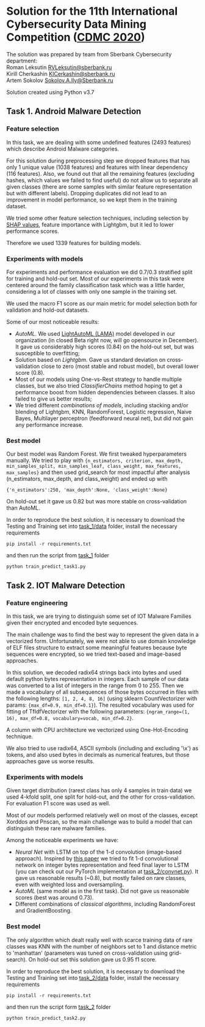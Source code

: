 # Solution for the 11th International Cybersecurity Data Mining Competition ([CDMC 2020](https://asterius.federation.edu.au/csmining.org/cdmc2020/index.php?id=1))

The solution was prepared by team from Sberbank Cybersecurity department:  
Roman Leksutin [RVLeksutin@sberbank.ru](RVLeksutin@sberbank.ru)  
Kirill Cherkashin [KICerkashin@sberbank.ru](KICerkashin@sberbank.ru)  
Artem Sokolov [Sokolov.A.Ily@Sberbank.ru](Sokolov.A.Ily@Sberbank.ru)  

Solution created using Python v3.7

## Task 1. Android Malware Detection
### Feature selection

In this task, we are dealing with some undefined features (2493 features) which describe Android Malware categories.  
  
For this solution during preprocessing step we dropped features that has only 1 unique value (1038 features) and features 
with linear dependency (116 features). Also, we found out that all the remaining features (excluding hashes, which values 
we failed to find useful) do not allow us to separate all given classes (there are some samples with similar feature 
representation but with different labels). Dropping duplicates did not lead to an improvement in model performance, so we 
kept them in the training dataset.
  
We tried some other feature selection techniques, including selection by [SHAP values](https://github.com/slundberg/shap), 
feature importance with Lightgbm, but it led to lower performance scores.

Therefore we used 1339 features for building models.

### Experiments with models

For experiments and performance evaluation we did 0.7/0.3 stratified split for training and hold-out set. Most of our 
experiments in this task were centered around the family classification task which was a little harder, considering a lot of 
classes with only one sample in the training set. 

We used the macro F1 score as our main metric for model selection both for validation and hold-out datasets.

Some of our most noticeable results:  
- *AutoML*. We used [LightAutoML (LAMA)](https://github.com/sberbank-ai-lab/LightAutoML) model developed in our 
organization (in closed Beta right now, will go opensource in December). It gave us considerably high scores (0.84) on the 
hold-out set, but was susceptible to overfitting;
- Solution based on *Lightgbm*. Gave us standard deviation on cross-validation close to zero (most stable and robust model), 
but overall lower score (0.8). 
- Most of our models using One-vs-Rest strategy to handle multiple classes, but we also tried *ClassifierChains* method 
hoping to get a performance boost from hidden dependencies between classes. It also failed to give us better results;
- We tried different *combinations of models*, including stacking and/or blending of Lightgbm, KNN, RandomForest, 
Logistic regression, Naive Bayes, Multilayer perceptron (feedforward neural net), but did not gain any performance increase.

### Best model

Our best model was Random Forest. We first tweaked hyperparameters manually. We tried to play with
 `{n_estimators, criterion, max_depth, min_samples_split, min_samples_leaf, class_weight, max_features, max_samples}` 
 and then used grid_search for most impactful after analysis (n_estimators, max_depth, and class_weight) and ended up with  

`{'n_estimators':250, 'max_depth':None, 'class_weight':None}`

On hold-out set it gave us 0.82 but was more stable on cross-validation than AutoML.  
  
In order to reproduce the best solution, it is necessary to download the Testing and Training set into [task_1/data](task_1/data) 
folder, install the necessary requirements

`pip install -r requirements.txt`

and then run the script from [task_1](task_1/) folder

`python train_predict_task1.py`

## Task 2. IOT Malware Detection
### Feature engineering

In this task, we are trying to distinguish some set of IOT Malware Families given their encrypted and encoded byte 
sequences.  
  
The main challenge was to find the best way to represent the given data in a vectorized form. Unfortunately, we were not able
to use domain knowledge of ELF files structure to extract some meaningful features because byte sequences were encrypted,
so we tried text-based and image-based approaches.  
  
In this solution, we decoded radix64 strings back into bytes and used default python bytes representation in integers. Each
 sample of our data was converted to a list of integers in the range from 0 to 255. Then we made a vocabulary of all subsequences
 of those bytes occurred in files with the following lengths: `[1, 2, 4, 8, 16]` (using sklearn CountVectorizer with params:
 `{max_df=0.9, min_df=0.1}`). The resulted vocabulary was used for fitting of TfIdfVectorizer with the following parameters: 
 `{ngram_range=(1, 16), max_df=0.8, vocabulary=vocab, min_df=0.2}`. 
   
A column with CPU architecture we vectorized using One-Hot-Encoding technique.  
  
We also tried to use radix64, ASCII symbols (including and excluding '\x') as tokens, and also used bytes in decimals as
numerical features, but those approaches gave us worse results.

### Experiments with models

Given target distribution (rarest class has only 4 samples in train data) we used 4-kfold split, one split for hold-out,
 and the other for cross-validation. For evaluation F1 score was used as well. 
  
Most of our models performed relatively well on most of the classes, except Xorddos and Pnscan, so the main 
challenge was to build a model that can distinguish these rare malware families.
  
Among the noticeable experiments we have:

- *Neural Net* with LSTM on top of the 1-d convolution (image-based approach). Inspired by [this paper](https://arxiv.org/pdf/1807.08265.pdf) we 
tried to fit 1-d convolutional network on integer bytes representation and feed final layer to LSTM (you can check out 
our PyTorch implementation at [task_2/convnet.py](task_2/convnet.py)). It gave us reasonable results (~0.8), but mostly 
failed on rare classes, even with weighted loss and oversampling.
- *AutoML* (same model as in the first task). Did not gave us reasonable scores (best was around 0.73).
- Different combinations of *classical algorithms*, including RandomForest and GradientBoosting.

### Best model

The only algorithm which dealt really well with scarce training data of rare classes was KNN with the number of neighbors
set to 1 and distance metric to 'manhattan' (parameters was tuned on cross-validation using grid-search). On hold-out set 
this solution gave us 0.95 f1 score.
  
In order to reproduce the best solution, it is necessary to download the Testing and Training set into [task_2/data](task_2/data) 
folder, install the necessary requirements

`pip install -r requirements.txt`

and then run the script form [task_2](task_2/) folder

`python train_predict_task2.py`
